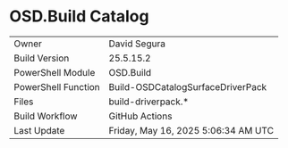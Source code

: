 ﻿# OSD.Build Catalog

| | |
|-|-|
| Owner | David Segura |
| Build Version | 25.5.15.2 |
| PowerShell Module | OSD.Build |
| PowerShell Function | Build-OSDCatalogSurfaceDriverPack |
| Files | build-driverpack.* |
| Build Workflow | GitHub Actions |
| Last Update | Friday, May 16, 2025 5:06:34 AM UTC |
